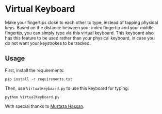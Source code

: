 # Virtual Keyboard
Make your fingertips close to each other to type, instead of tapping physical keys. Based on the distance between your index fingertip and your middle fingertip, you can simply type via this virtual keyboard. This keyboard also has this feature to be used rather than your physical keyboard, in case you do not want your keystrokes to be tracked.

## Usage
First, install the requirements:
```
pip install -r requirements.txt
```
Then, use `VirtualKeyboard.py` to use this keyboard for typing:
```
python VirtualKeyboard.py
```
With special thanks to [Murtaza Hassan](https://github.com/murtazahassan).
